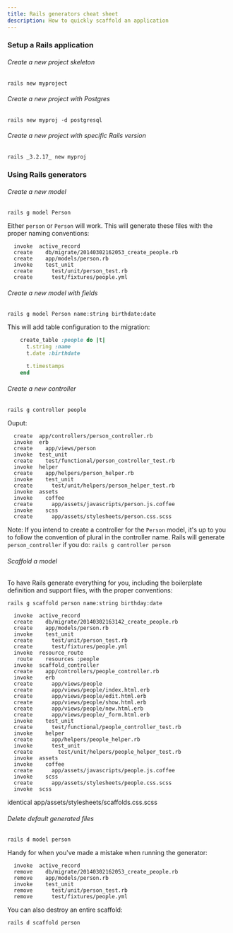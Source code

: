 ```yaml
---
title: Rails generators cheat sheet
description: How to quickly scaffold an application 
---
```


### Setup a Rails application

###### Create a new project skeleton

    rails new myproject

###### Create a new project with Postgres

    rails new myproj -d postgresql

###### Create a new project with specific Rails version

    rails _3.2.17_ new myproj


### Using Rails generators

###### Create a new model

    rails g model Person

Either `person` or `Person` will work. This will generate these files with the proper naming conventions:

      invoke  active_record
      create    db/migrate/20140302162053_create_people.rb
      create    app/models/person.rb
      invoke    test_unit
      create      test/unit/person_test.rb
      create      test/fixtures/people.yml


###### Create a new model with fields

    rails g model Person name:string birthdate:date

This will add table configuration to the migration:

~~~ruby
    create_table :people do |t|
      t.string :name
      t.date :birthdate

      t.timestamps
    end
~~~


###### Create a new controller
  
    rails g controller people

Ouput:

      create  app/controllers/person_controller.rb
      invoke  erb
      create    app/views/person
      invoke  test_unit
      create    test/functional/person_controller_test.rb
      invoke  helper
      create    app/helpers/person_helper.rb
      invoke    test_unit
      create      test/unit/helpers/person_helper_test.rb
      invoke  assets
      invoke    coffee
      create      app/assets/javascripts/person.js.coffee
      invoke    scss
      create      app/assets/stylesheets/person.css.scss

Note: If you intend to create a controller for the `Person` model, it's up to you to follow the convention of plural in the controller name. Rails will generate `person_controller` if you do: `rails g controller person`

###### Scaffold a model

To have Rails generate everything for you, including the boilerplate definition and support files, with the proper conventions:

    rails g scaffold person name:string birthday:date

      invoke  active_record
      create    db/migrate/20140302163142_create_people.rb
      create    app/models/person.rb
      invoke    test_unit
      create      test/unit/person_test.rb
      create      test/fixtures/people.yml
      invoke  resource_route
       route    resources :people
      invoke  scaffold_controller
      create    app/controllers/people_controller.rb
      invoke    erb
      create      app/views/people
      create      app/views/people/index.html.erb
      create      app/views/people/edit.html.erb
      create      app/views/people/show.html.erb
      create      app/views/people/new.html.erb
      create      app/views/people/_form.html.erb
      invoke    test_unit
      create      test/functional/people_controller_test.rb
      invoke    helper
      create      app/helpers/people_helper.rb
      invoke      test_unit
      create        test/unit/helpers/people_helper_test.rb
      invoke  assets
      invoke    coffee
      create      app/assets/javascripts/people.js.coffee
      invoke    scss
      create      app/assets/stylesheets/people.css.scss
      invoke  scss
   identical    app/assets/stylesheets/scaffolds.css.scss

    

###### Delete default generated files

    rails d model person

Handy for when you've made a mistake when running the generator:

      invoke  active_record
      remove    db/migrate/20140302162053_create_people.rb
      remove    app/models/person.rb
      invoke    test_unit
      remove      test/unit/person_test.rb
      remove      test/fixtures/people.yml

You can also destroy an entire scaffold:

    rails d scaffold person

